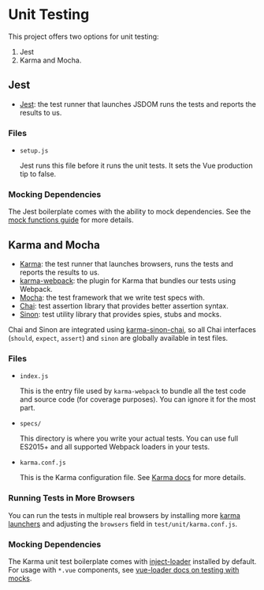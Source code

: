 # Unit Testing

This project offers two options for unit testing:

1. Jest
2. Karma and Mocha.


## Jest

- [Jest](https://facebook.github.io/jest/): the test runner that launches JSDOM runs the tests and reports the results to us.

### Files

- `setup.js`

    Jest runs this file before it runs the unit tests. It sets the Vue production tip to false.

### Mocking Dependencies

The Jest boilerplate comes with the ability to mock dependencies. See the [mock functions guide](https://facebook.github.io/jest/docs/mock-functions.html) for more details.

## Karma and Mocha

- [Karma](https://karma-runner.github.io/): the test runner that launches browsers, runs the tests and reports the results to us.
- [karma-webpack](https://github.com/webpack/karma-webpack): the plugin for Karma that bundles our tests using Webpack.
- [Mocha](https://mochajs.org/): the test framework that we write test specs with.
- [Chai](http://chaijs.com/): test assertion library that provides better assertion syntax.
- [Sinon](http://sinonjs.org/): test utility library that provides spies, stubs and mocks.

Chai and Sinon are integrated using [karma-sinon-chai](https://github.com/kmees/karma-sinon-chai), so all Chai interfaces (`should`, `expect`, `assert`) and `sinon` are globally available in test files.

### Files

- `index.js`

    This is the entry file used by `karma-webpack` to bundle all the test code and source code (for coverage purposes). You can ignore it for the most part.

- `specs/`

    This directory is where you write your actual tests. You can use full ES2015+ and all supported Webpack loaders in your tests.

- `karma.conf.js`

    This is the Karma configuration file. See [Karma docs](https://karma-runner.github.io/) for more details.

### Running Tests in More Browsers

You can run the tests in multiple real browsers by installing more [karma launchers](https://karma-runner.github.io/1.0/config/browsers.html) and adjusting the `browsers` field in `test/unit/karma.conf.js`.

### Mocking Dependencies

The Karma unit test boilerplate comes with [inject-loader](https://github.com/plasticine/inject-loader) installed by default. For usage with `*.vue` components, see [vue-loader docs on testing with mocks](http://vue-loader.vuejs.org/en/workflow/testing-with-mocks.html).
